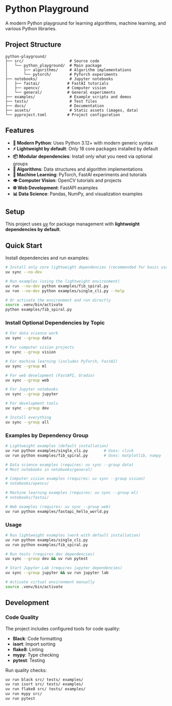 # Python Playground

A modern Python playground for learning algorithms, machine learning, and various Python libraries.

## Project Structure

```
python-playground/
├── src/                    # Source code
│   └── python_playground/  # Main package
│       ├── algorithms/     # Algorithm implementations
│       └── pytorch/        # PyTorch experiments
├── notebooks/              # Jupyter notebooks
│   ├── fastai/            # FastAI tutorials
│   ├── opencv/            # Computer vision
│   └── general/           # General experiments
├── examples/               # Example scripts and demos
├── tests/                  # Test files
├── docs/                   # Documentation
├── assets/                 # Static assets (images, data)
└── pyproject.toml         # Project configuration
```

## Features

- **🐍 Modern Python**: Uses Python 3.12+ with modern generic syntax
- **⚡ Lightweight by default**: Only 18 core packages installed by default
- **📦 Modular dependencies**: Install only what you need via optional groups
- **🧮 Algorithms**: Data structures and algorithm implementations
- **🤖 Machine Learning**: PyTorch, FastAI experiments and tutorials
- **👁️ Computer Vision**: OpenCV tutorials and projects
- **🌐 Web Development**: FastAPI examples
- **📊 Data Science**: Pandas, NumPy, and visualization examples

## Setup

This project uses [uv](https://github.com/astral-sh/uv) for package management with **lightweight dependencies by default**.

## Quick Start

Install dependencies and run examples:

```bash
# Install only core lightweight dependencies (recommended for basic usage)
uv sync --no-dev

# Run examples (using the lightweight environment)
uv run --no-dev python examples/fib_spiral.py
uv run --no-dev python examples/single_cli.py --help

# Or activate the environment and run directly
source .venv/bin/activate
python examples/fib_spiral.py
```

### Install Optional Dependencies by Topic

```bash
# For data science work
uv sync --group data

# For computer vision projects
uv sync --group vision

# For machine learning (includes PyTorch, FastAI)
uv sync --group ml

# For web development (FastAPI, Gradio)
uv sync --group web

# For Jupyter notebooks
uv sync --group jupyter

# For development tools
uv sync --group dev

# Install everything
uv sync --group all
```

### Examples by Dependency Group

```bash
# Lightweight examples (default installation)
uv run python examples/single_cli.py       # Uses: click
uv run python examples/fib_spiral.py       # Uses: matplotlib, numpy

# Data science examples (requires: uv sync --group data)
# Most notebooks in notebooks/general/

# Computer vision examples (requires: uv sync --group vision)
# notebooks/opencv/

# Machine learning examples (requires: uv sync --group ml)
# notebooks/fastai/

# Web examples (requires: uv sync --group web)
uv run python examples/fastapi_hello_world.py
```

### Usage

```bash
# Run lightweight examples (work with default installation)
uv run python examples/single_cli.py
uv run python examples/fib_spiral.py

# Run tests (requires dev dependencies)
uv sync --group dev && uv run pytest

# Start Jupyter Lab (requires jupyter dependencies)
uv sync --group jupyter && uv run jupyter lab

# Activate virtual environment manually
source .venv/bin/activate
```

## Development

### Code Quality

The project includes configured tools for code quality:

- **Black**: Code formatting
- **isort**: Import sorting
- **flake8**: Linting
- **mypy**: Type checking
- **pytest**: Testing

Run quality checks:

```bash
uv run black src/ tests/ examples/
uv run isort src/ tests/ examples/
uv run flake8 src/ tests/ examples/
uv run mypy src/
uv run pytest
```
